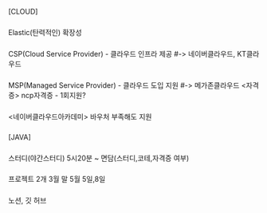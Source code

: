 [CLOUD]
###
Elastic(탄력적인)
확장성
###
CSP(Cloud Service Provider) - 클라우드 인프라 제공
#-> 네이버클라우드, KT클라우드
###
MSP(Managed Service Provider) - 클라우드 도입 지원
#-> 메가존클라우드
<자격증>
ncp자격증 - 1회지원?
###
<네이버클라우드아카데미>
바우처 부족해도 지원
###
[JAVA]
###
스터디(야간스터디)
5시20분 ~  면담(스터디,코테,자격증 여부)
###
프로젝트 2개
3월 말
5월 5일,8일
###
노션, 깃 허브
